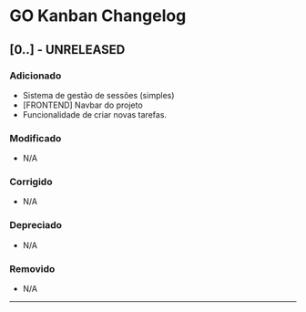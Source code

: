 # GO Kanban Changelog

## [0..] - UNRELEASED

### Adicionado

- Sistema de gestão de sessões (simples)
- [FRONTEND] Navbar do projeto
- Funcionalidade de criar novas tarefas.

### Modificado

- N/A

### Corrigido

- N/A

### Depreciado

- N/A

### Removido

- N/A

---
